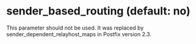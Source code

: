 # sender_based_routing (default: no)

This parameter should not be used. It was replaced by sender\_dependent\_relayhost\_maps
in Postfix version 2.3.



